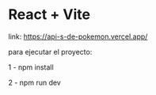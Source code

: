 # React + Vite

link: https://api-s-de-pokemon.vercel.app/

para ejecutar el proyecto:

1 - npm install

2 - npm run dev
